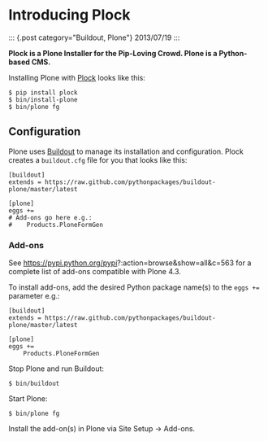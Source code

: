 # Introducing Plock

::: {.post category="Buildout, Plone"}
2013/07/19
:::

**Plock is a Plone Installer for the Pip-Loving Crowd. Plone is a
Python-based CMS.**

Installing Plone with [Plock](https://github.com/aclark4life/plock)
looks like this:

    $ pip install plock
    $ bin/install-plone
    $ bin/plone fg

## Configuration

Plone uses [Buildout](https://pypi.python.org/pypi/zc.buildout) to
manage its installation and configuration. Plock creates a
`buildout.cfg` file for you that looks like this:

    [buildout]
    extends = https://raw.github.com/pythonpackages/buildout-plone/master/latest

    [plone]
    eggs +=
    # Add-ons go here e.g.:
    #    Products.PloneFormGen

### Add-ons

See <https://pypi.python.org/pypi>?:action=browse&show=all&c=563 for a
complete list of add-ons compatible with Plone 4.3.

To install add-ons, add the desired Python package name(s) to the
`eggs +=` parameter e.g.:

    [buildout]
    extends = https://raw.github.com/pythonpackages/buildout-plone/master/latest

    [plone]
    eggs +=
        Products.PloneFormGen

Stop Plone and run Buildout:

    $ bin/buildout

Start Plone:

    $ bin/plone fg

Install the add-on(s) in Plone via Site Setup -\> Add-ons.
